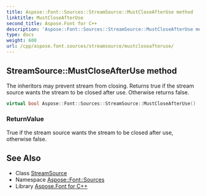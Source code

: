 ```yaml
---
title: Aspose::Font::Sources::StreamSource::MustCloseAfterUse method
linktitle: MustCloseAfterUse
second_title: Aspose.Font for C++
description: 'Aspose::Font::Sources::StreamSource::MustCloseAfterUse method. The inheritors may prevent stream from closing. Returns true if the stream source wants the stream to be closed after use. Otherwise returns false in C++.'
type: docs
weight: 600
url: /cpp/aspose.font.sources/streamsource/mustcloseafteruse/
---
```

## StreamSource::MustCloseAfterUse method


The inheritors may prevent stream from closing. Returns true if the stream source wants the stream to be closed after use. Otherwise returns false.

```cpp
virtual bool Aspose::Font::Sources::StreamSource::MustCloseAfterUse()
```


### ReturnValue

True if the stream source wants the stream to be closed after use, otherwise false.

## See Also

* Class [StreamSource](../)
* Namespace [Aspose::Font::Sources](../../)
* Library [Aspose.Font for C++](../../../)
